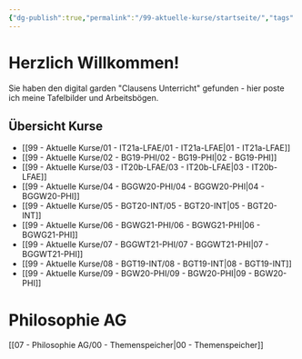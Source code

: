 ```yaml
---
{"dg-publish":true,"permalink":"/99-aktuelle-kurse/startseite/","tags":"gardenEntry"}
---
```

# Herzlich Willkommen!
Sie haben den digital garden "Clausens Unterricht" gefunden - hier poste ich meine Tafelbilder und Arbeitsbögen.

## Übersicht Kurse
- [[99 - Aktuelle Kurse/01 - IT21a-LFAE/01 - IT21a-LFAE|01 - IT21a-LFAE]]
- [[99 - Aktuelle Kurse/02 - BG19-PHI/02 - BG19-PHI|02 - BG19-PHI]]
- [[99 - Aktuelle Kurse/03 - IT20b-LFAE/03 - IT20b-LFAE|03 - IT20b-LFAE]]
- [[99 - Aktuelle Kurse/04 - BGGW20-PHI/04 - BGGW20-PHI|04 - BGGW20-PHI]]
- [[99 - Aktuelle Kurse/05 - BGT20-INT/05 - BGT20-INT|05 - BGT20-INT]]
- [[99 - Aktuelle Kurse/06 - BGWG21-PHI/06 - BGWG21-PHI|06 - BGWG21-PHI]]
- [[99 - Aktuelle Kurse/07 - BGGWT21-PHI/07 - BGGWT21-PHI|07 - BGGWT21-PHI]]
- [[99 - Aktuelle Kurse/08 - BGT19-INT/08 - BGT19-INT|08 - BGT19-INT]]
- [[99 - Aktuelle Kurse/09 - BGW20-PHI/09 - BGW20-PHI|09 - BGW20-PHI]]

# Philosophie AG
[[07 - Philosophie AG/00 - Themenspeicher|00 - Themenspeicher]]
